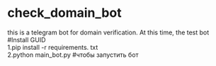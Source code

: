 # check_domain_bot
this is a telegram bot for domain verification. At this time, the test bot  
#Install GUID  
1.pip install -r requirements. txt  
2.python main_bot.py  #чтобы запустить бот

